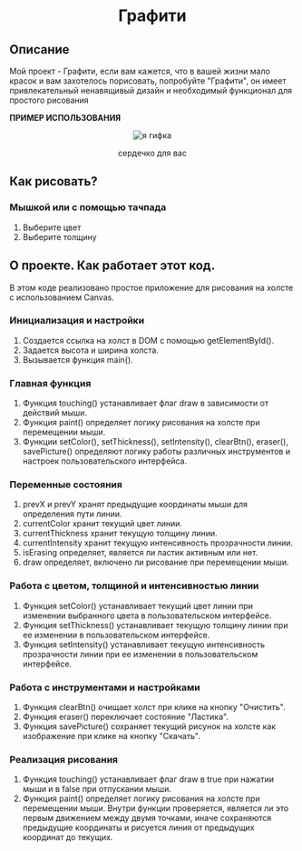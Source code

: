 <h1 align="center">Графити</h1>

## Описание
Мой проект - Графити, если вам кажется, что в вашей жизни мало красок и вам захотелось порисовать, попробуйте "Графити",
он имеет привлекательный ненавящивый дизайн и необходимый функционал для простого рисования

**ПРИМЕР ИСПОЛЬЗОВАНИЯ**

<p align="center">

<img src="C:\Users\User1\WebstormProjects\firstProject_On_Js\assets\heart.gif" alt="я гифка">
<p align="center">
сердечко для вас 

## Как рисовать?

### Мышкой или с помощью тачпада
1. Выберите цвет
2. Выберите толщину

## О проекте. Как работает этот код.

В этом коде реализовано простое приложение для рисования на холсте с использованием Canvas.

### Инициализация и настройки

1. Создается ссылка на холст в DOM с помощью getElementById().
2. Задается высота и ширина холста.
3. Вызывается функция main().

### Главная функция

1. Функция touching() устанавливает флаг draw в зависимости от действий мыши.
2. Функция paint() определяет логику рисования на холсте при перемещении мыши.
3. Функции setColor(), setThickness(), setIntensity(), clearBtn(), eraser(), savePicture() определяют логику работы различных инструментов и настроек пользовательского интерфейса.

### Переменные состояния

1. prevX и prevY хранят предыдущие координаты мыши для определения пути линии.
2. currentColor хранит текущий цвет линии.
3. currentThickness хранит текущую толщину линии.
4. currentIntensity хранит текущую интенсивность прозрачности линии.
5. isErasing определяет, является ли ластик активным или нет.
6. draw определяет, включено ли рисование при перемещении мыши.

### Работа с цветом, толщиной и интенсивностью линии

1. Функция setColor() устанавливает текущий цвет линии при изменении выбранного цвета в пользовательском интерфейсе.
2. Функция setThickness() устанавливает текущую толщину линии при ее изменении в пользовательском интерфейсе.
3. Функция setIntensity() устанавливает текущую интенсивность прозрачности линии при ее изменении в пользовательском интерфейсе.

### Работа с инструментами и настройками

1. Функция clearBtn() очищает холст при клике на кнопку "Очистить".
2. Функция eraser() переключает состояние "Ластика".
3. Функция savePicture() сохраняет текущий рисунок на холсте как изображение при клике на кнопку "Скачать".

### Реализация рисования

1. Функция touching() устанавливает флаг draw в true при нажатии мыши и в false при отпускании мыши.
2. Функция paint() определяет логику рисования на холсте при перемещении мыши. 
Внутри функции проверяется, является ли это первым движением между двумя точками,
иначе сохраняются предыдущие координаты и рисуется линия от предыдущих координат до текущих.